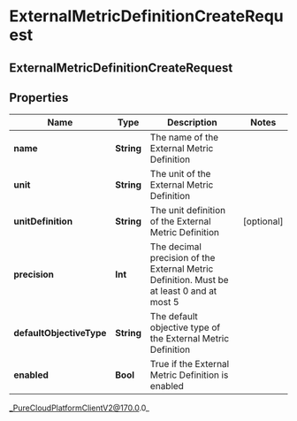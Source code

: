 # ExternalMetricDefinitionCreateRequest

## ExternalMetricDefinitionCreateRequest

## Properties

|Name | Type | Description | Notes|
|------------ | ------------- | ------------- | -------------|
| **name** | **String** | The name of the External Metric Definition | |
| **unit** | **String** | The unit of the External Metric Definition | |
| **unitDefinition** | **String** | The unit definition of the External Metric Definition | [optional] |
| **precision** | **Int** | The decimal precision of the External Metric Definition. Must be at least 0 and at most 5 | |
| **defaultObjectiveType** | **String** | The default objective type of the External Metric Definition | |
| **enabled** | **Bool** | True if the External Metric Definition is enabled | |



_PureCloudPlatformClientV2@170.0.0_
